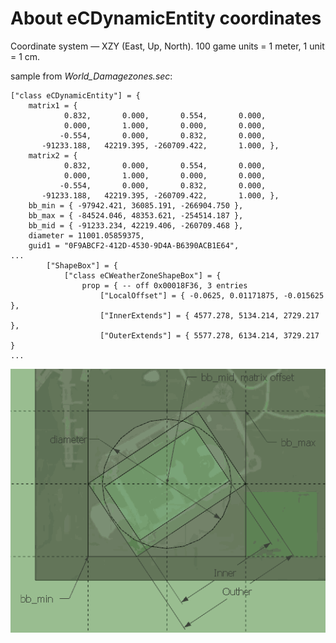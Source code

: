 # About eCDynamicEntity coordinates

Coordinate system — XZY (East, Up, North). 100 game units = 1 meter, 1 unit = 1 сm.

sample from *World_Damagezones.sec*:

````
["class eCDynamicEntity"] = {
    matrix1 = {
            0.832,       0.000,       0.554,       0.000, 
            0.000,       1.000,       0.000,       0.000, 
           -0.554,       0.000,       0.832,       0.000, 
       -91233.188,   42219.395, -260709.422,       1.000, },
    matrix2 = {
            0.832,       0.000,       0.554,       0.000, 
            0.000,       1.000,       0.000,       0.000, 
           -0.554,       0.000,       0.832,       0.000, 
       -91233.188,   42219.395, -260709.422,       1.000, },
    bb_min = { -97942.421, 36085.191, -266904.750 },
    bb_max = { -84524.046, 48353.621, -254514.187 },
    bb_mid = { -91233.234, 42219.406, -260709.468 },
    diameter = 11001.05859375,
    guid1 = "0F9ABCF2-412D-4530-9D4A-B6390ACB1E64",
...
        ["ShapeBox"] = {
            ["class eCWeatherZoneShapeBox"] = {
                prop = { -- off 0x00018F36, 3 entries
                    ["LocalOffset"] = { -0.0625, 0.01171875, -0.015625 },
                    ["InnerExtends"] = { 4577.278, 5134.214, 2729.217 },
                    ["OuterExtends"] = { 5577.278, 6134.214, 3729.217 }
...
````
![coord example](/docs/img/eCDynamicEntity_coord.png?raw=true "coord example")

